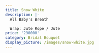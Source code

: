```yaml
---
title: Snow White
description: |-
  All Baby's Breath

  Wrap: Jute Rope / Jute
price: '290000'
category: Bridal Bouquet
display_picture: /images/snow-white.jpg
---
```


